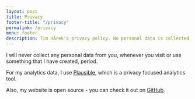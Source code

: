 ```yaml
---
layout: post
title: Privacy
footer-title: "/privacy"
permalink: /privacy
menu: footer
description: Tim Hårek's privacy policy. No personal data is collected.
---
```


I will never collect any personal data from you, whenever you visit or use something that I have created, period.

For my analytics data, I use <a href="https://plausible.io/" target="_blank" rel="noopener noreferrer"> Plausible</a>, which is a privacy focused analytics tool.

Also, my website is open source - you can check it out on <a href="https://github.com/timharek/timharek.no" target="_blank" rel="noopener noreferrer">GitHub</a>.
